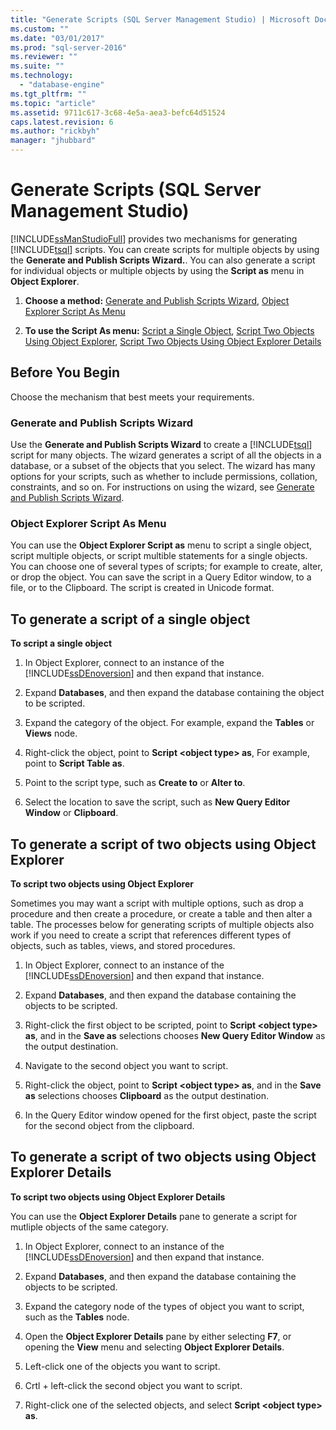 ```yaml
---
title: "Generate Scripts (SQL Server Management Studio) | Microsoft Docs"
ms.custom: ""
ms.date: "03/01/2017"
ms.prod: "sql-server-2016"
ms.reviewer: ""
ms.suite: ""
ms.technology: 
  - "database-engine"
ms.tgt_pltfrm: ""
ms.topic: "article"
ms.assetid: 9711c617-3c68-4e5a-aea3-befc64d51524
caps.latest.revision: 6
ms.author: "rickbyh"
manager: "jhubbard"
---
```

# Generate Scripts (SQL Server Management Studio)
  [!INCLUDE[ssManStudioFull](../../a9notintoc/includes/ssmanstudiofull-md.md)] provides two mechanisms for generating [!INCLUDE[tsql](../../a9notintoc/includes/tsql-md.md)] scripts. You can create scripts for multiple objects by using the **Generate and Publish Scripts Wizard.**. You can also generate a script for individual objects or multiple objects by using the **Script as** menu in **Object Explorer**.  
  
1.  **Choose a method:**  [Generate and Publish Scripts Wizard](#GenPubScriptWiz), [Object Explorer Script As Menu](#OEScriptAsMenu)  
  
2.  **To use the Script As menu:**  [Script a Single Object](#ScriptSingleObject), [Script Two Objects Using Object Explorer](#ScriptTwoObjectsOE), [Script Two Objects Using Object Explorer Details](#ScriptTwoObjectsOED)  
  
## Before You Begin  
 Choose the mechanism that best meets your requirements.  
  
###  <a name="GenPubScriptWiz"></a> Generate and Publish Scripts Wizard  
 Use the **Generate and Publish Scripts Wizard** to create a [!INCLUDE[tsql](../../a9notintoc/includes/tsql-md.md)] script for many objects. The wizard generates a script of all the objects in a database, or a subset of the objects that you select. The wizard has many options for your scripts, such as whether to include permissions, collation, constraints, and so on. For instructions on using the wizard, see [Generate and Publish Scripts Wizard](../../relational-databases/scripting/generate-and-publish-scripts-wizard.md).  
  
###  <a name="OEScriptAsMenu"></a> Object Explorer Script As Menu  
 You can use the **Object Explorer Script as** menu to script a single object, script multiple objects, or script multible statements for a single objects. You can choose one of several types of scripts; for example to create, alter, or drop the object. You can save the script in a Query Editor window, to a file, or to the Clipboard. The script is created in Unicode format.  
  
##  <a name="ScriptSingleObject"></a> To generate a script of a single object  
 **To script a single object**  
  
1.  In Object Explorer, connect to an instance of the [!INCLUDE[ssDEnoversion](../../a9notintoc/includes/ssdenoversion-md.md)] and then expand that instance.  
  
2.  Expand **Databases**, and then expand the database containing the object to be scripted.  
  
3.  Expand the category of the object. For example, expand the **Tables** or **Views** node.  
  
4.  Right-click the object, point to **Script \<object type> as**, For example, point to **Script Table as**.  
  
5.  Point to the script type, such as **Create to** or **Alter to**.  
  
6.  Select the location to save the script, such as **New Query Editor Window** or **Clipboard**.  
  
##  <a name="ScriptTwoObjectsOE"></a> To generate a script of two objects using Object Explorer  
 **To script two objects using Object Explorer**  
  
 Sometimes you may want a script with multiple options, such as drop a procedure and then create a procedure, or create a table and then alter a table. The processes below for generating scripts of multiple objects also work if you need to create a script that references different types of objects, such as tables, views, and stored procedures.  
  
1.  In Object Explorer, connect to an instance of the [!INCLUDE[ssDEnoversion](../../a9notintoc/includes/ssdenoversion-md.md)] and then expand that instance.  
  
2.  Expand **Databases**, and then expand the database containing the objects to be scripted.  
  
3.  Right-click the first object to be scripted, point to **Script \<object type> as**, and in the **Save as** selections chooses **New Query Editor Window** as the output destination.  
  
4.  Navigate to the second object you want to script.  
  
5.  Right-click the object, point to **Script \<object type> as**, and in the **Save as** selections chooses **Clipboard** as the output destination.  
  
6.  In the Query Editor window opened for the first object, paste the script for the second object from the clipboard.  
  
##  <a name="ScriptTwoObjectsOED"></a> To generate a script of two objects using Object Explorer Details  
 **To script two objects using Object Explorer Details**  
  
 You can use the **Object Explorer Details** pane to generate a script for mutliple objects of the same category.  
  
1.  In Object Explorer, connect to an instance of the [!INCLUDE[ssDEnoversion](../../a9notintoc/includes/ssdenoversion-md.md)] and then expand that instance.  
  
2.  Expand **Databases**, and then expand the database containing the objects to be scripted.  
  
3.  Expand the category node of the types of object you want to script, such as the **Tables** node.  
  
4.  Open the **Object Explorer Details** pane by either selecting **F7**, or opening the **View** menu and selecting **Object Explorer Details**.  
  
5.  Left-click one of the objects you want to script.  
  
6.  Crtl + left-click the second object you want to script.  
  
7.  Right-click one of the selected objects, and select **Script \<object type> as**.  
  
  